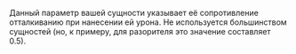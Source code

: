 Данный параметр вашей сущности указывает её сопротивление отталкиванию при нанесении ей урона. Не используется большинством сущностей (но, к примеру, для разорителя это значение составляет 0.5).
